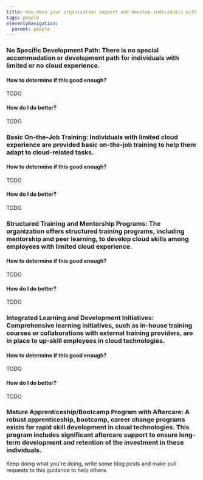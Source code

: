 ```yaml
---
title: How does your organization support and develop individuals with limited or no cloud experience for roles in cloud initiatives?
tags: people
eleventyNavigation:
  parent: people
---
```


### **No Specific Development Path:** There is no special accommodation or development path for individuals with limited or no cloud experience.

#### How to determine if this good enough?

TODO

#### How do I do better?

TODO

### **Basic On-the-Job Training:** Individuals with limited cloud experience are provided basic on-the-job training to help them adapt to cloud-related tasks.

#### How to determine if this good enough?

TODO

#### How do I do better?

TODO

### **Structured Training and Mentorship Programs:** The organization offers structured training programs, including mentorship and peer learning, to develop cloud skills among employees with limited cloud experience.

#### How to determine if this good enough?

TODO

#### How do I do better?

TODO

### **Integrated Learning and Development Initiatives:** Comprehensive learning initiatives, such as in-house training courses or collaborations with external training providers, are in place to up-skill employees in cloud technologies.

#### How to determine if this good enough?

TODO

#### How do I do better?

TODO

### **Mature Apprenticeship/Bootcamp Program with Aftercare:** A robust apprenticeship, bootcamp, career change programs exists for rapid skill development in cloud technologies. This program includes significant aftercare support to ensure long-term development and retention of the investment in these individuals.

Keep doing what you're doing, write some blog posts and make pull requests to this guidance to help others.

